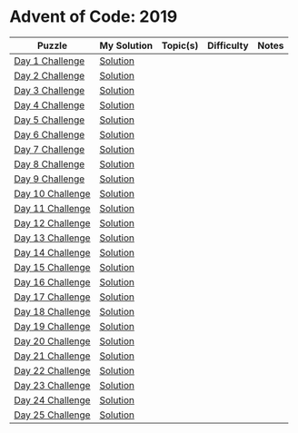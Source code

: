 # Advent of Code: 2019

| Puzzle | My Solution | Topic(s) | Difficulty | Notes |
|--------|-------------|----------|------------|-------|
| [Day 1 Challenge](https://adventofcode.com/2019/day/1) | [Solution](#) |  |  |  |
| [Day 2 Challenge](https://adventofcode.com/2019/day/2) | [Solution](#) |  |  |  |
| [Day 3 Challenge](https://adventofcode.com/2019/day/3) | [Solution](#) |  |  |  |
| [Day 4 Challenge](https://adventofcode.com/2019/day/4) | [Solution](#) |  |  |  |
| [Day 5 Challenge](https://adventofcode.com/2019/day/5) | [Solution](#) |  |  |  |
| [Day 6 Challenge](https://adventofcode.com/2019/day/6) | [Solution](#) |  |  |  |
| [Day 7 Challenge](https://adventofcode.com/2019/day/7) | [Solution](#) |  |  |  |
| [Day 8 Challenge](https://adventofcode.com/2019/day/8) | [Solution](#) |  |  |  |
| [Day 9 Challenge](https://adventofcode.com/2019/day/9) | [Solution](#) |  |  |  |
| [Day 10 Challenge](https://adventofcode.com/2019/day/10) | [Solution](#) |  |  |  |
| [Day 11 Challenge](https://adventofcode.com/2019/day/11) | [Solution](#) |  |  |  |
| [Day 12 Challenge](https://adventofcode.com/2019/day/12) | [Solution](#) |  |  |  |
| [Day 13 Challenge](https://adventofcode.com/2019/day/13) | [Solution](#) |  |  |  |
| [Day 14 Challenge](https://adventofcode.com/2019/day/14) | [Solution](#) |  |  |  |
| [Day 15 Challenge](https://adventofcode.com/2019/day/15) | [Solution](#) |  |  |  |
| [Day 16 Challenge](https://adventofcode.com/2019/day/16) | [Solution](#) |  |  |  |
| [Day 17 Challenge](https://adventofcode.com/2019/day/17) | [Solution](#) |  |  |  |
| [Day 18 Challenge](https://adventofcode.com/2019/day/18) | [Solution](#) |  |  |  |
| [Day 19 Challenge](https://adventofcode.com/2019/day/19) | [Solution](#) |  |  |  |
| [Day 20 Challenge](https://adventofcode.com/2019/day/20) | [Solution](#) |  |  |  |
| [Day 21 Challenge](https://adventofcode.com/2019/day/21) | [Solution](#) |  |  |  |
| [Day 22 Challenge](https://adventofcode.com/2019/day/22) | [Solution](#) |  |  |  |
| [Day 23 Challenge](https://adventofcode.com/2019/day/23) | [Solution](#) |  |  |  |
| [Day 24 Challenge](https://adventofcode.com/2019/day/24) | [Solution](#) |  |  |  |
| [Day 25 Challenge](https://adventofcode.com/2019/day/25) | [Solution](#) |  |  |  |
